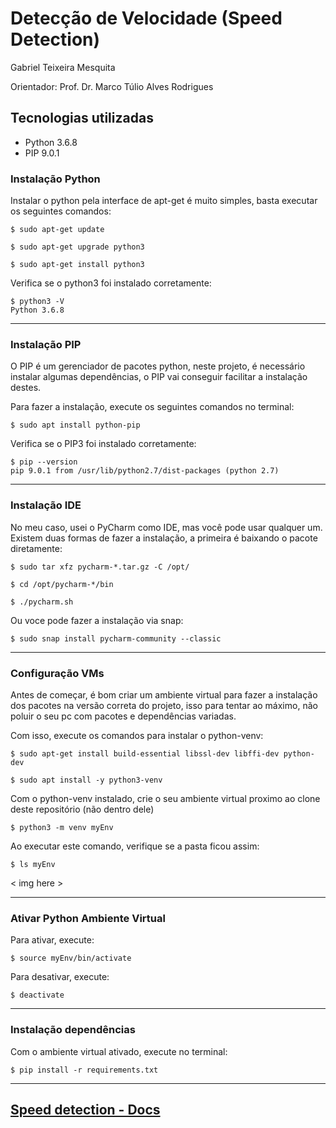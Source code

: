 # Detecção de Velocidade (Speed Detection)

Gabriel Teixeira Mesquita

Orientador: Prof. Dr. Marco Túlio Alves Rodrigues

## Tecnologias utilizadas

* Python 3.6.8
* PIP 9.0.1

### Instalação Python

Instalar o python pela interface de apt-get é muito simples, basta executar os seguintes comandos:

`$ sudo apt-get update `

`$ sudo apt-get upgrade python3 `

`$ sudo apt-get install python3 `

Verifica se o python3 foi instalado corretamente:

```
$ python3 -V
Python 3.6.8
```

---

### Instalação PIP

O PIP é um gerenciador de pacotes python, neste projeto, é necessário instalar algumas dependências,
o PIP vai conseguir facilitar a instalação destes.

Para fazer a instalação, execute os seguintes comandos no terminal:

`$ sudo apt install python-pip `

Verifica se o PIP3 foi instalado corretamente:

```
$ pip --version
pip 9.0.1 from /usr/lib/python2.7/dist-packages (python 2.7)
```

---

### Instalação IDE

No meu caso, usei o PyCharm como IDE, mas você pode usar qualquer um.
Existem duas formas de fazer a instalação, a primeira é baixando o pacote diretamente:

`$ sudo tar xfz pycharm-*.tar.gz -C /opt/`

`$ cd /opt/pycharm-*/bin`

`$ ./pycharm.sh`

Ou voce pode fazer a instalação via snap:

`$ sudo snap install pycharm-community --classic `

---

### Configuração VMs

Antes de começar, é bom criar um ambiente virtual para fazer a instalação dos pacotes na versão
correta do projeto, isso para tentar ao máximo, não poluir o seu pc com pacotes e dependências variadas.

Com isso, execute os comandos para instalar o python-venv:

`$ sudo apt-get install build-essential libssl-dev libffi-dev python-dev `

`$ sudo apt install -y python3-venv `

Com o python-venv instalado, crie o seu ambiente virtual proximo ao clone deste repositório (não dentro dele)

`$ python3 -m venv myEnv `

Ao executar este comando, verifique se a pasta ficou assim:

`$ ls myEnv `

< img here >

---

### Ativar Python Ambiente Virtual

Para ativar, execute:

`$ source myEnv/bin/activate `

Para desativar, execute:

`$ deactivate `

---

### Instalação dependências

Com o ambiente virtual ativado, execute no terminal:

`$ pip install -r requirements.txt `

---

## [Speed detection - Docs](https://github.com/fnoquiq/speed-detection-docs)